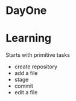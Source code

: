 DayOne
======

# Learning

Starts with primitive tasks
* create repository
* add a file
* stage
* commit
* edit a file
